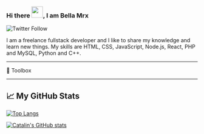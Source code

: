  ### Hi there <img src="https://raw.githubusercontent.com/MartinHeinz/MartinHeinz/master/wave.gif" width="30px">, I am Bella Mrx

 ![Twitter Follow](https://img.shields.io/twitter/follow/Bella_Mrx?label=Follow%20%40bella_mrx&style=social)

 I am a freelance fullstack developer and I like to share my knowledge and learn new things. My skills are HTML, CSS, JavaScript, Node.js, React, PHP and MySQL, Python and C++. 

 ---

 🧰 Toolbox


 ---

 ## &#x1f4c8; My GitHub Stats

 [![Top Langs](https://github-readme-stats.vercel.app/api/top-langs/?username=Bella_Mrx&hide=java,html,css&theme=radical)](https://github.com/anuraghazra/github-readme-stats)

 [![Catalin's GitHub stats](https://github-readme-stats.vercel.app/api?username=Bella_Mrx&theme=radical)](https://github.com/anuraghazra/github-readme-stats)